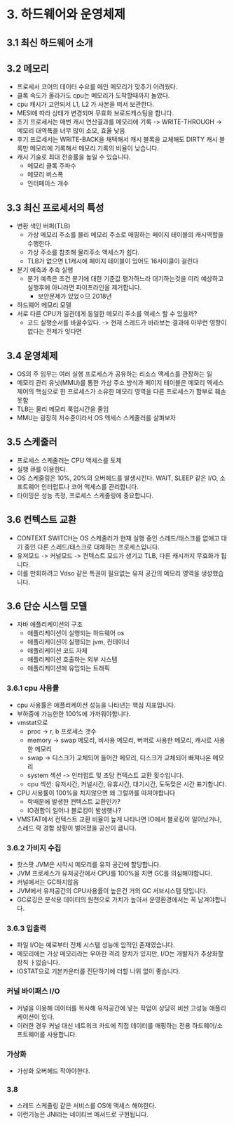 # 3. 하드웨어와 운영체제

## 3.1 최신 하드웨어 소개
## 3.2 메모리
- 프로세서 코어의 데이터 수요를 메인 메모리가 맞추기 어려웠다.
- 클록 속도가 올라가도 cpu는 메모리가 도착할때까지 놀았다.
- cpu 캐시가 고안되서 L1, L2 가 사본을 떠서 보관한다.
- MESI에 따라 상태가 변경되며 무효화 브로드캐스팅을 합니다.
- 초기 프로세서는 매번 캐시 연산결과를 메모리에 기록 -> WRITE-THROUGH -> 메모리 대역폭을 너무 많이 소모, 효율 낮음
- 후기 프로세서는 WRITE-BACK을 채택해서 캐시 블록을 교체해도 DIRTY 캐시 블록만 메모리에 기록해서 메모리 기록의 비율이 낮습니다.
- 캐시 기술로 최대 전송률을 높일 수 있습니다.
  - 메모리 클록 주파수
  - 메모리 버스폭
  - 인터페이스 개수

## 3.3 최신 프로세서의 특성
- 변환 색인 버퍼(TLB)
  - 가상 메모리 주소를 물리 메모리 주소로 매핑하는 페이지 테이블의 캐시역할을 수행한다.
  - 가상 주소를 참조해 물리주소 액세스가 쉽다.
  - TLB가 없으면 L1캐시에 페이지 테이블이 있어도 16사이클이 걸린다
- 분기 예측과 추측 실행
  - 분기 예측은 조건 분기에 대한 기준값 평가하느라 대기하는것을 미리 예상하고 실행후에 아니라면 파이프라인을 제거합니다.
    - 보안문제가 있었ㅇ므 2018년
- 하드웨어 메모리 모델
- 서로 다른 CPU가 일관데게 동일한 메모리 주소를 액세스 할 수 있을까?
  - 코드 실행순서를 바꿀수있다. -> 현재 스레드가 바라보는 결과에 아무런 영향이 없다는 전제가 잇다면
## 3.4 운영체제
- OS의 주 임무는 여러 실행 프로세스가 공유하는 리소스 액세스를 관장하는 일
- 메모리 관리 유닛(MMU)를 통한 가상 주소 방식과 페이지 테이블은 메모리 엑세스 제어의 핵심으로 한 프로세스가 소유한 메모리 영역을 다른 프로세스가 함부로 훼손 못함
- TLB는 물리 메모리 룩업시간을 줄임
- MMU는 굉장히 저수준이라서 OS 액세스 스케줄러를 살펴보자 

## 3.5 스케줄러
- 프로세스 스케줄러는 CPU 액세스를 토제
- 실행 큐를 이용한다.
- OS 스케줄링은 10%, 20%의 오버헤드를 발생시킨다. WAIT, SLEEP 같은 I/O, 소프트웨어 인터럽트나 코어 액세스를 관리합니다.
- 타이밍은 성능 측정, 프로세스 스케줄링에 중요합니다.
## 3.6 컨텍스트 교환
- CONTEXT SWITCH는 OS 스케줄러가 현재 실행 중인 스레드/태스크를 없애고 대기 중인 다른 스레드/태스크로 대체하는 프로세스입니다.
- 유저모드 -> 커널모드 -> 컨텍스트 모드가 생기고 TLB, 다른 캐시까지 무효화가 됩니다.
- 이를 만회하려고 Vdso 같은 특권이 필요없는 유저 공간의 메모리 영역을 생성했습니다.

## 3.6 단순 시스템 모델
- 자바 애플리케이션의 구조
  - 애플리케이션이 실행되는 하드웨어 os
  - 애플리케이션이 실행되는 jvm, 컨테이너
  - 애플리케이션 코드 자체
  - 애플리케이션 호출하는 외부 시스템
  - 애플리케이션에 유입되는 트래픽

### 3.6.1 cpu 사용률
  - cpu 사용률은 애플리케이션 성능을 나타낸는 핵심 지표입니다.
  - 부하중에 가능한한 100%에 가까워야합니다.
  - vmstat으로 
    - proc ->  r, b 프로세스 갯수
    - memory -> swap 메모리, 비사용 메모리, 버퍼로 사용한 메모리, 캐시로 사용한 메모리
    - swap -> 디스크가 교체되어 들어간 메모리, 디스크가 교체되어 빠져나온 메모리
    - system 섹션 -> 인터럽트 및 초당 컨텍스트 교환 횟수입니다.
    - cpu 섹션: 유저시간, 커널시간, 유휴시간, 대기시간, 도둑맞은 시간 표기합니다.
  - CPU 사용률이 100%을 치지않으면 왜 그럴까를 따져야합니다
    - 락때문에 발생한 컨텍스트 교환인가?
    - IO경합이 일어나 블로킹이 발생햇나?
  - VMSTAT에서 컨텍스트 교환 비율이 높게 나타나면 IO에서 블로킹이 일어났거나, 스레드 락 경합 상황이 벌어졌을 공산이 큽니다.
### 3.6.2 가비지 수집
  - 핫스팟 JVM은 시작시 메모리를 유저 공간에 할당합니다.
  - JVM 프로세스가 유저공간에서 CPU를 100%을 치면 GC를 의심해야합니다.
  - 커널에서는 GC하지않음
  - JVM에서 유저공간의 CPU사용률이 높은건 거의 GC 서브시스템 탓입니다.
  - GC로깅은 분석용 데이터의 원천으로 가치가 높아서 운영환경에서는 꼭 남겨야합니다.
### 3.6.3 입출력
  - 파일 I/O는 예로부터 전체 시스템 성능에 암적인 존재였습니다.
  - 메모리에는 가상 메모리라는 우아한 격리 장치가 있지만, I/O는 개발자가 추상화할 장칙 ㅏ없습니다.
  - IOSTAT으로 기본카운터를 진단하기에 더할 나위 없이 좋습니다.
### 커널 바이패스 I/O
  - 커널을 이용해 데이터를 복사해 유저공간에 넣는 작업이 상당히 비싼 고성능 애플리케이션이 있다.
  - 이러한 경우 커널 대신 네트워크 카드에 직접 데이터를 매핑하는 전용 하드웨어/소프트웨어를 사용합니다.

### 가상화
  - 가상화 오버헤드 작아야한다.
### 3.8 
  - 스레드 스케줄링 같은 서비스를 OS에 액세스 해야한다.
  - 이런기능은 JNI라는 네이티브 메서드로 구현됩니다.

